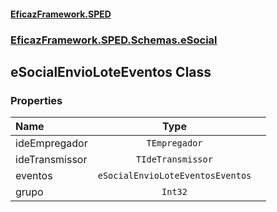 #### [EficazFramework.SPED](EficazFrameworkSPED.md 'EficazFramework SPED')
### [EficazFramework.SPED.Schemas.eSocial](EficazFramework.SPED.Schemas.eSocial.md 'EficazFramework.SPED.Schemas.eSocial')

## eSocialEnvioLoteEventos Class
### Properties

| Name | Type | |
| :--- | :---: | :--- |
| ideEmpregador | `TEmpregador` |  |
| ideTransmissor | `TIdeTransmissor` |  |
| eventos | `eSocialEnvioLoteEventosEventos` |  |
| grupo | `Int32` |  |
